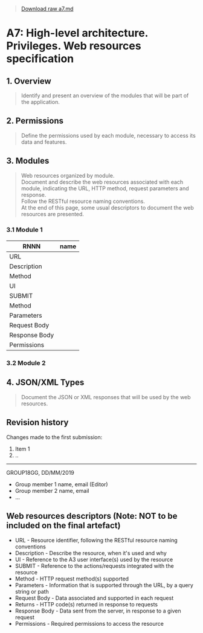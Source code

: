 > [Download raw a7.md](uploads/0f3b5c509147ee4e8238c0b6ef331b93/a7.md)

# A7: High-level architecture. Privileges. Web resources specification

## 1. Overview

> Identify and present an overview of the modules that will be part of the application.  

## 2. Permissions

> Define the permissions used by each module, necessary to access its data and features.  

## 3. Modules

> Web resources organized by module.  
> Document and describe the web resources associated with each module, indicating the URL, HTTP method, request parameters and response.  
> Follow the RESTful resource naming conventions.  
> At the end of this page, some usual descriptors to document the web resources are presented.  

### 3.1 Module 1

#### 

| RNNN          | name  |
| ------------- | ----- |
| URL 	        |       |
| Description   |       |
| Method        |       |
| UI            |       |
| SUBMIT        |       |
| Method        |       |
| Parameters    |       |
| Request Body  |       |
| Response Body |       |
| Permissions   |       |

### 3.2 Module 2

## 4. JSON/XML Types

> Document the JSON or XML responses that will be used by the web resources.  

## Revision history

Changes made to the first submission:
1. Item 1
1. ..

***
GROUP18GG, DD/MM/2019
 
* Group member 1 name, email (Editor)
* Group member 2 name, email
* ...

## Web resources descriptors (Note: **NOT to be included on the final artefact**)

* URL - Resource identifier, following the RESTful resource naming conventions 
* Description - Describe the resource, when it's used and why
* UI - Reference to the A3 user interface(s) used by the resource
* SUBMIT - Reference to the actions/requests integrated with the resource
* Method - HTTP request method(s) supported
* Parameters - Information that is supported through the URL, by a query string or path
* Request Body - Data associated and supported in each request
* Returns - HTTP code(s) returned in response to requests
* Response Body - Data sent from the server, in response to a given request
* Permissions - Required permissions to access the resource